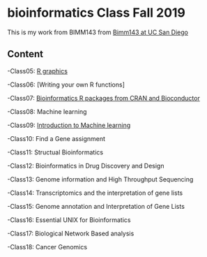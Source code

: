 # bioinformatics Class Fall 2019 

This is my work from BIMM143 from [Bimm143 at UC San Diego](https://bioboot.github.io/bimm143_S19/) 
## Content
-Class05: [R graphics](https://github.com/emily-kimball/bimm143EK/blob/master/week3tuesdayclass05/Class5.md)

-Class06: [Writing your own R functions]

-Class07: [Bioinformatics R packages from CRAN and Bioconductor](https://github.com/emily-kimball/bimm143EK/blob/master/class7week4tues/class07.Rmd)

-Class08: Machine learning

-Class09: [Introduction to Machine learning](https://github.com/emily-kimball/bimm143EK/blob/master/Week5tuesd9/week5tuesday9.Rmd)

-Class10: Find a Gene assignment

-Class11: Structual Bioinformatics 

-Class12: Bioinformatics in Drug Discovery and Design 

-Class13: Genome information and High Throughput Sequencing 

-Class14: Transcriptomics and the interpretation of gene lists

-Class15: Genome annotation and Interpretation of Gene Lists 

-Class16: Essential UNIX for Bioinformatics  

-Class17: Biological Network Based analysis

-Class18: Cancer Genomics 


